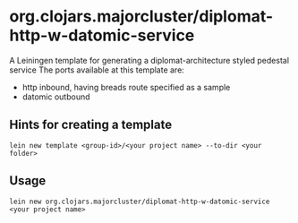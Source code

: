 # org.clojars.majorcluster/diplomat-http-w-datomic-service

A Leiningen template for generating a diplomat-architecture styled pedestal service
The ports available at this template are: 
- http inbound, having breads route specified as a sample
- datomic outbound

## Hints for creating a template
```shell
lein new template <group-id>/<your project name> --to-dir <your folder>
```

## Usage
```shell
lein new org.clojars.majorcluster/diplomat-http-w-datomic-service <your project name>
```
